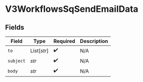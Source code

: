 # V3WorkflowsSqSendEmailData


## Fields

| Field              | Type               | Required           | Description        |
| ------------------ | ------------------ | ------------------ | ------------------ |
| `to`               | List[*str*]        | :heavy_check_mark: | N/A                |
| `subject`          | *str*              | :heavy_check_mark: | N/A                |
| `body`             | *str*              | :heavy_check_mark: | N/A                |
